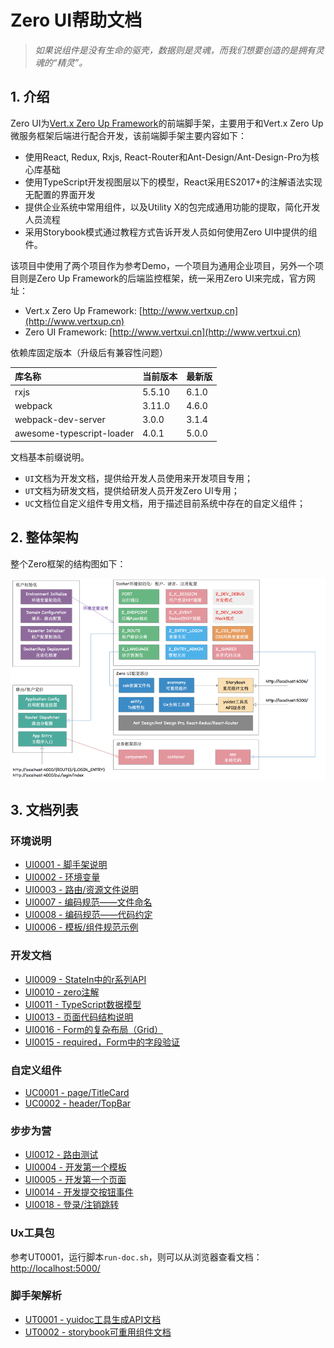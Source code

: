 # Zero UI帮助文档

> _如果说组件是没有生命的驱壳，数据则是灵魂，而我们想要创造的是拥有灵魂的“精灵”。_

## 1. 介绍

Zero UI为[Vert.x Zero Up Framework](http://www.vertxup.cn)的前端脚手架，主要用于和Vert.x Zero Up微服务框架后端进行配合开发，该前端脚手架主要内容如下：

* 使用React, Redux, Rxjs, React-Router和Ant-Design/Ant-Design-Pro为核心库基础
* 使用TypeScript开发视图层以下的模型，React采用ES2017+的注解语法实现无配置的界面开发
* 提供企业系统中常用组件，以及Utility X的包完成通用功能的提取，简化开发人员流程
* 采用Storybook模式通过教程方式告诉开发人员如何使用Zero UI中提供的组件。

该项目中使用了两个项目作为参考Demo，一个项目为通用企业项目，另外一个项目则是Zero Up Framework的后端监控框架，统一采用Zero UI来完成，官方网址：

* Vert.x Zero Up Framework: [http://www.vertxup.cn](http://www.vertxup.cn)
* Zero UI Framework: [http://www.vertxui.cn](http://www.vertxui.cn)

依赖库固定版本（升级后有兼容性问题）

| 库名称 | 当前版本 | 最新版 |
| :--- | :--- | :--- |
| rxjs | 5.5.10 | 6.1.0 |
| webpack | 3.11.0 | 4.6.0 |
| webpack-dev-server | 3.0.0 | 3.1.4 |
| awesome-typescript-loader | 4.0.1 | 5.0.0 |

文档基本前缀说明。

* `UI`文档为开发文档，提供给开发人员使用来开发项目专用；
* `UT`文档为研发文档，提供给研发人员开发Zero UI专用；
* `UC`文档位自定义组件专用文档，用于描述目前系统中存在的自定义组件；

## 2. 整体架构

整个Zero框架的结构图如下：

![](/document/image/arch.png)

## 3. 文档列表

### 环境说明

* [UI0001 - 脚手架说明](/document/ui0001-jiao-shou-jia-shuo-ming.md)
* [UI0002 - 环境变量](/document/ui0002-huan-jing-bian-liang.md)
* [UI0003 - 路由/资源文件说明](/document/ui0003-ji-ben-kai-fa-gui-fan.md)
* [UI0007 - 编码规范——文件命名](/document/ui0007-jiao-shou-jia-tui-jian-bian-ma-gui-fan.md)
* [UI0008 - 编码规范——代码约定](/document/ui0008-bian-ma-gui-fan-2014-2014-dai-ma-yue-ding.md)
* [UI0006 - 模板/组件规范示例](/document/ui0006-mo-677f-zu-jian-kai-fa-gui-fan.md)

### 开发文档

* [UI0009 - StateIn中的r系列API](/document/2-kai-fa-wen-dang/ui0009-stateinzhong-de-r-xi-lie-api.md)
* [UI0010 - zero注解](/document/2-kai-fa-wen-dang/ui0010-zerozhu-jie.md)
* [UI0011 - TypeScript数据模型](/document/2-kai-fa-wen-dang/ui0011-typescriptshu-ju-mo-xing.md)
* [UI0013 - 页面代码结构说明](/document/2-kai-fa-wen-dang/ui0013-ye-mian-dai-ma-jie-gou-shuo-ming.md)
* [UI0016 - Form的复杂布局（Grid）](/document/2-kai-fa-wen-dang/ui0016-formde-fu-za-bu-ju-ff08-grid.md)
* [UI0015 - required，Form中的字段验证](/document/2-kai-fa-wen-dang/ui0015-formzhong-de-zi-duan-yan-zheng.md)

### 自定义组件

* [UC0001 - page/TitleCard](/document/2-kai-fa-wen-dang/ui0017-ye-tou-ying-yong.md)
* [UC0002 - header/TopBar](/document/2-kai-fa-wen-dang/uc0002-headertopbar.md)

### 步步为营

* [UI0012 - 路由测试](/document/ui0012-lu-you-ce-shi.md)
* [UI0004 - 开发第一个模板](/document/ui0004-kai-fa-di-yi-ge-mo-ban.md)
* [UI0005 - 开发第一个页面](/document/ui0005-kai-fa-di-yi-ge-ye-mian.md)
* [UI0014 - 开发提交按钮事件](/document/ui0014-kai-fa-ti-jiao-an-niu-shi-jian.md)
* [UI0018 - 登录/注销跳转](/document/2-kai-fa-wen-dang/ui0018-deng-5f55-zhu-xiao-tiao-zhuan.md)

### Ux工具包

参考UT0001，运行脚本`run-doc.sh`，则可以从浏览器查看文档：[http://localhost:5000/](http://localhost:5000/)

### 脚手架解析

* [UT0001 - yuidoc工具生成API文档](/document/3-jiao-shou-jia-jie-xi/ut0001-yuidocgong-ju-sheng-cheng-api-wen-dang.md)
* [UT0002 - storybook可重用组件文档](/document/3-jiao-shou-jia-jie-xi/ut0002-storybookke-zhong-yong-zu-jian-wen-dang.md)



